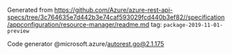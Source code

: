 Generated from https://github.com/Azure/azure-rest-api-specs/tree/3c764635e7d442b3e74caf593029fcd440b3ef82//specification/appconfiguration/resource-manager/readme.md tag: `package-2019-11-01-preview`

Code generator @microsoft.azure/autorest.go@2.1.175


